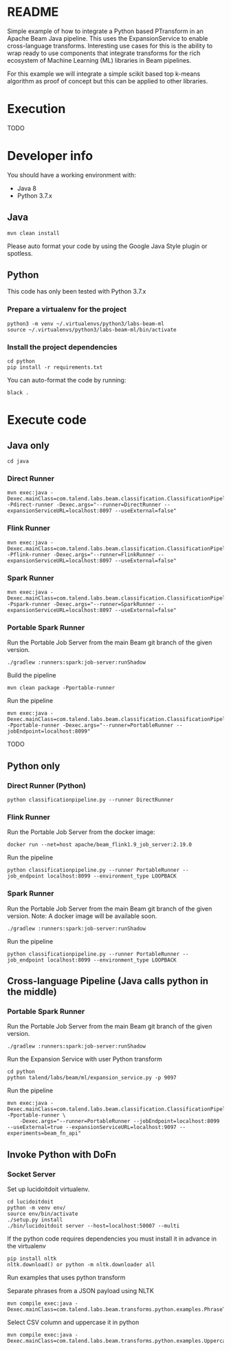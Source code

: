 README
======

Simple example of how to integrate a Python based PTransform in an Apache Beam Java pipeline. This uses the ExpansionService to enable cross-language transforms. Interesting use cases for this is the ability to wrap ready to use components that integrate transforms for the rich ecosystem of Machine Learning (ML) libraries in Beam pipelines.

For this example we will integrate a simple scikit based top k-means algorithm as proof of concept but this can be applied to other libraries.

# Execution

TODO

# Developer info

You should have a working environment with:

- Java 8
- Python 3.7.x

## Java

    mvn clean install

Please auto format your code by using the Google Java Style plugin or spotless.

## Python

This code has only been tested with Python 3.7.x

### Prepare a virtualenv for the project

    python3 -m venv ~/.virtualenvs/python3/labs-beam-ml
    source ~/.virtualenvs/python3/labs-beam-ml/bin/activate

### Install the project dependencies

    cd python
    pip install -r requirements.txt

You can auto-format the code by running:

    black .

# Execute code

## Java only

    cd java

### Direct Runner

    mvn exec:java -Dexec.mainClass=com.talend.labs.beam.classification.ClassificationPipeline -Pdirect-runner -Dexec.args="--runner=DirectRunner --expansionServiceURL=localhost:8097 --useExternal=false"

### Flink Runner

    mvn exec:java -Dexec.mainClass=com.talend.labs.beam.classification.ClassificationPipeline -Pflink-runner -Dexec.args="--runner=FlinkRunner --expansionServiceURL=localhost:8097 --useExternal=false"

### Spark Runner

    mvn exec:java -Dexec.mainClass=com.talend.labs.beam.classification.ClassificationPipeline -Pspark-runner -Dexec.args="--runner=SparkRunner --expansionServiceURL=localhost:8097 --useExternal=false"

### Portable Spark Runner

Run the Portable Job Server from the main Beam git branch of the given version.

    ./gradlew :runners:spark:job-server:runShadow

Build the pipeline
    
    mvn clean package -Pportable-runner
    
Run the pipeline

    mvn exec:java -Dexec.mainClass=com.talend.labs.beam.classification.ClassificationPipeline -Pportable-runner -Dexec.args="--runner=PortableRunner --jobEndpoint=localhost:8099"


TODO

## Python only

### Direct Runner (Python)

    python classificationpipeline.py --runner DirectRunner

### Flink Runner

Run the Portable Job Server from the docker image:

    docker run --net=host apache/beam_flink1.9_job_server:2.19.0

Run the pipeline

    python classificationpipeline.py --runner PortableRunner --job_endpoint localhost:8099 --environment_type LOOPBACK

### Spark Runner

Run the Portable Job Server from the main Beam git branch of the given version.
Note: A docker image will be available soon.

    ./gradlew :runners:spark:job-server:runShadow

Run the pipeline

    python classificationpipeline.py --runner PortableRunner --job_endpoint localhost:8099 --environment_type LOOPBACK

## Cross-language Pipeline (Java calls python in the middle)

### Portable Spark Runner

Run the Portable Job Server from the main Beam git branch of the given version.

    ./gradlew :runners:spark:job-server:runShadow

Run the Expansion Service with user Python transform

    cd python
    python talend/labs/beam/ml/expansion_service.py -p 9097
     
Run the pipeline
     
    mvn exec:java -Dexec.mainClass=com.talend.labs.beam.classification.ClassificationPipeline -Pportable-runner \
        -Dexec.args="--runner=PortableRunner --jobEndpoint=localhost:8099 --useExternal=true --expansionServiceURL=localhost:9097 --experiments=beam_fn_api"
    

## Invoke Python with DoFn

### Socket Server

Set up lucidoitdoit virtualenv.

    cd lucidoitdoit
    python -m venv env/
    source env/bin/activate
    ./setup.py install
    ./bin/lucidoitdoit server --host=localhost:50007 --multi

If the python code requires dependencies you must install it in advance in the virtualenv

    pip install nltk
    nltk.download() or python -m nltk.downloader all

Run examples that uses python transform

Separate phrases from a JSON payload using NLTK

    mvn compile exec:java -Dexec.mainClass=com.talend.labs.beam.transforms.python.examples.PhraseTokenization

Select CSV column and uppercase it in python

    mvn compile exec:java -Dexec.mainClass=com.talend.labs.beam.transforms.python.examples.Uppercase

